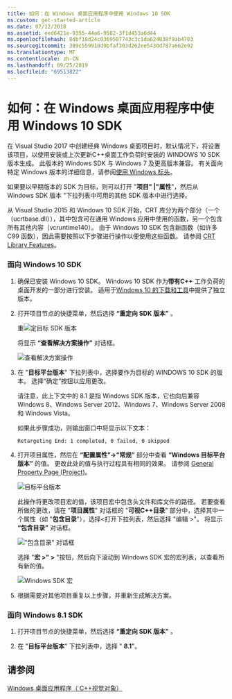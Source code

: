 ```yaml
---
title: 如何：在 Windows 桌面应用程序中使用 Windows 10 SDK
ms.custom: get-started-article
ms.date: 07/12/2018
ms.assetid: eed6421e-9355-44a6-9582-3f1d453a6d44
ms.openlocfilehash: 8dbf18d24c0369507743c3c1da624838f9ab4703
ms.sourcegitcommit: 389c559918d9bfaf303d262ee5430d787a662e92
ms.translationtype: MT
ms.contentlocale: zh-CN
ms.lasthandoff: 09/25/2019
ms.locfileid: "69513822"
---
```

# <a name="how-to-use-the-windows-10-sdk-in-a-windows-desktop-application"></a>如何：在 Windows 桌面应用程序中使用 Windows 10 SDK

在 Visual Studio 2017 中创建经典 Windows 桌面项目时，默认情况下，将设置该项目，以使用安装或上次更新C++桌面工作负荷时安装的 WINDOWS 10 SDK 版本生成。 此版本的 Windows SDK 与 Windows 7 及更高版本兼容。 有关面向特定 Windows 版本的详细信息，请参阅[使用 Windows 标头](/windows/win32/WinProg/using-the-windows-headers)。

如果要以早期版本的 SDK 为目标，则可以打开 "**项目" |"属性**"，然后从 Windows SDK 版本 "下拉列表中可用的其他 SDK 版本中进行选择。

从 Visual Studio 2015 和 Windows 10 SDK 开始，CRT 库分为两个部分（一个（ucrtbase.dll）），其中包含可在通用 Windows 应用中使用的函数，另一个包含所有其他内容（vcruntime140）。 由于 Windows 10 SDK 包含新函数（如许多 C99 函数），因此需要按照以下步骤进行操作以便使用这些函数。 请参阅 [CRT Library Features](../c-runtime-library/crt-library-features.md)。

### <a name="to-target-the-windows-10-sdk"></a>面向 Windows 10 SDK

1. 确保已安装 Windows 10 SDK。 Windows 10 SDK 作为**带有C++** 工作负荷的桌面开发的一部分进行安装。 适用于[Windows 10 的下载和工具](https://developer.microsoft.com/windows/downloads)中提供了独立版本。

2. 打开项目节点的快捷菜单，然后选择 **“重定向 SDK 版本”** 。

   重![定目标 SDK 版本](../windows/media/retargetingwindowssdk1.PNG "RetargetingWindowsSDK1")

   将显示 **“查看解决方案操作”** 对话框。

   ![查看解决方案操作](../windows/media/retargetingwindowssdk2.PNG "RetargetingWindowsSDK2")

3. 在 "**目标平台版本**" 下拉列表中，选择要作为目标的 WINDOWS 10 SDK 的版本。 选择“确定”按钮以应用更改。

   请注意，此上下文中的 8.1 是指 Windows SDK 版本，它也向后兼容 Windows 8、Windows Server 2012、Windows 7、Windows Server 2008 和 Windows Vista。

   如果此步骤成功，则输出窗口中将显示以下文本：

   `Retargeting End: 1 completed, 0 failed, 0 skipped`

4. 打开项目属性，然后在 **“配置属性”-&gt;“常规”** 部分中查看 **“Windows 目标平台版本”** 的值。 更改此处的值与执行过程具有相同的效果。 请参阅 [General Property Page (Project)](../build/reference/general-property-page-project.md)。

   ![目标平台版本](../windows/media/retargetingwindowssdk3.PNG "RetargetingWindowsSDK3")

   此操作将更改项目宏的值，该项目宏中包含头文件和库文件的路径。 若要查看所做的更改，请在 "**项目属性**" 对话框的 "**可视C++目录**" 部分中，选择其中一个属性（如 "**包含目录**"），选择\<打开下拉列表，然后选择 "编辑 >"。 将显示 **“包含目录”** 对话框。

   !["包含目录" 对话框](../windows/media/retargetingwindowssdk4.PNG "RetargetingWindowsSDK4")

   选择 "**宏 >" >** "按钮，然后向下滚动到 Windows SDK 宏的宏列表，以查看所有新的值。

   ![Windows SDK 宏](../windows/media/retargetingwindowssdk5.PNG "RetargetingWindowsSDK5")

5. 根据需要对其他项目重复以上步骤，并重新生成解决方案。

### <a name="to-target-the-windows-81-sdk"></a>面向 Windows 8.1 SDK

1. 打开项目节点的快捷菜单，然后选择 **“重定向 SDK 版本”** 。

2. 在 "**目标平台版本**" 下拉列表中，选择 " **8.1**"。

## <a name="see-also"></a>请参阅

[Windows 桌面应用程序（ C++视觉对象）](../windows/how-to-use-the-windows-10-sdk-in-a-windows-desktop-application.md)